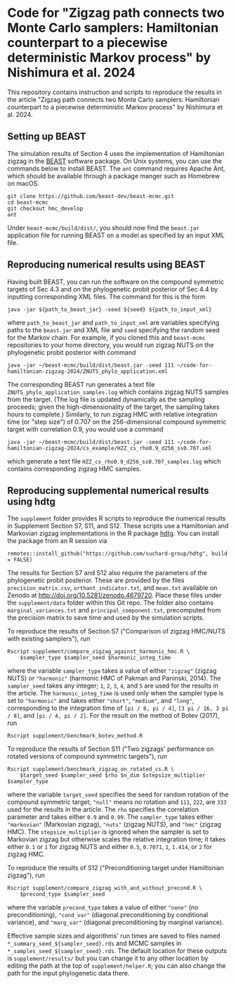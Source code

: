 
# Code for "Zigzag path connects two Monte Carlo samplers: Hamiltonian counterpart to a piecewise deterministic Markov process" by Nishimura et al. 2024

This repository contains instruction and scripts to reproduce the results in the article "Zigzag path connects two Monte Carlo samplers: Hamiltonian counterpart to a piecewise deterministic Markov process" by Nishimura et al. 2024.


## Setting up BEAST

The simulation results of Section 4 uses the implementation of Hamiltonian zigzag in the [BEAST](https://beast.community/) software package. 
On Unix systems, you can use the commands below to install BEAST.
The `ant` command requires Apache Ant, which should be available through a package manger such as Homebrew on macOS.

```
git clone https://github.com/beast-dev/beast-mcmc.git
cd beast-mcmc
git checkout hmc_develop
ant
```

Under `beast-mcmc/build/dist/`, you should now find the `beast.jar` application file for running BEAST on a model as specified by an input XML file.


## Reproducing numerical results using BEAST

Having built BEAST, you can run the software on the compound symmetric targets of Sec 4.3 and on the phylogenetic probit posterior of Sec 4.4 by inputting corresponding XML files. 
The command for this is the form

```
java -jar ${path_to_beast_jar} -seed ${seed} ${path_to_input_xml}
```

where `path_to_beast_jar` and `path_to_input_xml` are variables specifying paths to the `beast.jar` and XML file and `seed` specifying the random seed for the Markov chain. 
For example, if you cloned this and `beast-mcmc` repositories to your home directory, you would run zigzag NUTS on the phylogenetic probit posterior with command

```
java -jar ~/beast-mcmc/build/dist/beast.jar -seed 111 ~/code-for-hamiltonian-zigzag-2024/ZNUTS_phylo_application.xml
```

The corresponding BEAST run generates a text file `ZNUTS_phylo_application_samples.log` which contains zigzag NUTS samples from the target.
(The log file is updated dynamically as the sampling proceeds;
given the high-dimensionality of the target, the sampling takes hours to complete.) 
Similarly, to run zigzag HMC with relative integration time (or "step size") of 0.707 on the 256-dimensional compound symmetric target with correlation 0.9, you would use a command

```
java -jar ~/beast-mcmc/build/dist/beast.jar -seed 111 ~/code-for-hamiltonian-zigzag-2024/cs_example/HZZ_cs_rho0.9_d256_ss0.707.xml
```

which generate a text file `HZZ_cs_rho0.9_d256_ss0.707_samples.log` which contains corresponding zigzag HMC samples.


## Reproducing supplemental numerical results using hdtg

The `supplement` folder provides R scripts to reproduce the numerical results in Supplement Section S7, S11, and S12.
These scripts use a Hamiltonian and Markovian zigzag implementations in the R package [hdtg](https://github.com/suchard-group/hdtg).
You can install the package from an R session via

```
remotes::install_github("https://github.com/suchard-group/hdtg", build = FALSE)
```
<!-- See https://github.com/suchard-group/hdtg/issues/10 for why `build = FALSE` is needed -->

The results for Section S7 and S12 also require the parameters of the phylogenetic probit posterior.
These are provided by the files `precision_matrix.csv`, `orthant_indicator.txt`, and `mean.txt` available on Zenodo at http://doi.org/10.5281/zenodo.4679720.
Place these files under the `supplement/data` folder within this Git repo.
The folder also contains `marginal_variances.txt` and `principal_component.txt`, precomputed from the precision matrix to save time and used by the simulation scripts.

To reproduce the results of Section S7 ("Comparison of zigzag HMC/NUTS with existing samplers"), run 
```
Rscript supplement/compare_zigzag_against_harmonic_hmc.R \
    $sampler_type $sampler_seed $harmonic_integ_time
```
where the variable `sampler_type` takes a value of either `"zigzag"` (zigzag NUTS) or `"harmonic"` (harmonic HMC of Pakman and Paninski, 2014).
The `sampler_seed` takes any integer; `1`, `2`, `3`, `4`, and `5` are used for the results in the article.
The `harmonic_integ_time` is used only when the sampler type is set to `"harmonic"` and takes either `"short"`, `"medium"`, and `"long"`, corresponding to the integration time of `[pi / 8, pi / 4]`, `[3 pi / 16, 3 pi / 8]`, and `[pi / 4, pi / 2]`.
For the result on the method of Botev (2017), run
```
Rscript supplement/benchmark_botev_method.R
```

To reproduce the results of Section S11 ("Two zigzags' performance on rotated versions of compound symmetric targets"), run
```
Rscript supplement/benchmark_zigzag_on_rotated_cs.R \
    $target_seed $sampler_seed $rho $n_dim $stepsize_multiplier $sampler_type 
```
where the variable `target_seed` specifies the seed for random rotation of the compound symmetric target; 
`"null"` means no rotation and `111`, `222`, are `333` used for the results in the article.
The `rho` specifies the correlation parameter and takes either `0.9` and `0.99`.
The `sampler_type` takes either `"markovian"` (Markovian zigzag), `"nuts"` (zigzag NUTS), and `"hmc"` (zigzag HMC).
The `stepsize_multiplier` is ignored when the sampler is set to Markovian zigzag but otherwise scales the relative integration time;
it takes either `0.1` or `1` <!-- labeled as "shorter" and "longer" in corresponding output files --> for zigzag NUTS
and either `0.5`, `0.7071`, `1`, `1.414`, or `2` <!-- labeled as "shortest", "shorter", "medium", "longer", and "longest" in corresponding output files --> for zigzag HMC.


To reproduce the results of S12 ("Preconditioning target under Hamiltonian zigzag"), run
```
Rscript supplement/compare_zigzag_with_and_without_precond.R \
    $precond_type $sampler_seed
```
where the variable `precond_type` takes a value of either `"none"` (no preconditioning), `"cond_var"` (diagonal preconditioning by conditional variance), and `"marg_var"` (diagonal preconditioning by marginal variance).

Effective sample sizes and algorithms' run times are saved to files named `*_summary_seed_${sampler_seed}.rds` and MCMC samples in `*_samples_seed_${sampler_seed}.rds`.
The default location for these outputs is `supplement/results/` but you can change it to any other location by editing the path at the top of `supplement/helper.R`;
you can also change the path for the input phylogenetic data there.
